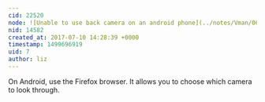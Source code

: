 ```yaml
---
cid: 22520
node: ![Unable to use back camera on an android phone](../notes/Vman/06-25-2017/unable-to-use-back-camera-on-an-android-phone)
nid: 14582
created_at: 2017-07-10 14:28:39 +0000
timestamp: 1499696919
uid: 7
author: liz
---
```


On Android, use the Firefox browser. It allows you to choose which camera to look through. 
